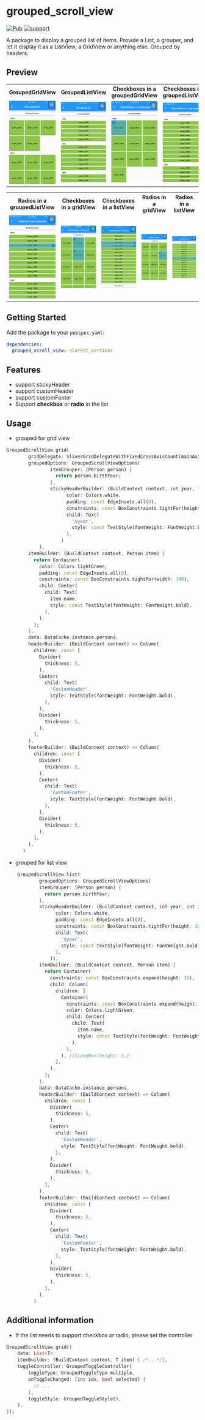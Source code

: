 # grouped_scroll_view
[![Pub](https://img.shields.io/pub/v/grouped_scroll_view.svg?style=flat-square)](https://pub.dev/packages/grouped_scroll_view)
[![support](https://img.shields.io/badge/platform-android%20|%20ios%20|%20web%20|%20macos%20|%20windows%20|%20linux%20-blue.svg)](https://pub.dev/packages/grouped_scroll_view)

A package to display a grouped list of items. Provide a List, a grouper, and let it display it as a ListView, a GridView or anything else. Grouped by headers.
## Preview

<table>
    <tr>
        <th>GroupedGridView</th>
        <th>GroupedListView</th>
        <th>Checkboxes in a groupedGridView</th>
        <th>Checkboxes in a groupedListView</th>
        <th>Radios in a groupedGridView</th>
    </tr>
    <tr>
        <td><img width="150px" src="https://github.com/GLeeWei/static_resources/raw/main/grouped_scroll_view/grouped_grid.gif" alt=""/></td>
        <td><img width="150px" src="https://github.com/GLeeWei/static_resources/raw/main/grouped_scroll_view/grouped_list.gif" alt=""/></td>
        <td><img width="150px" src="https://github.com/GLeeWei/static_resources/raw/main/grouped_scroll_view/grouped_grid_checkBox.gif" alt=""/></td>
        <td><img width="150px" src="https://github.com/GLeeWei/static_resources/raw/main/grouped_scroll_view/grouped_list_checkBox.gif" alt=""/></td>
        <td><img width="150px" src="https://github.com/GLeeWei/static_resources/raw/main/grouped_scroll_view/grouped_grid_radio.gif" alt=""/></td>
    </tr>
</table>

<table>
    <tr>
        <th>Radios in a groupedListView</th>
        <th>Checkboxes in a gridView</th>
        <th>Checkboxes in a listView</th>
        <th>Radios in a gridView</th>
        <th>Radios in a listView</th>
    </tr>
    <tr>
        <td><img width="150px" src="https://github.com/GLeeWei/static_resources/raw/main/grouped_scroll_view/grouped_list_radio.gif" alt=""/></td>
        <td><img width="150px" src="https://github.com/GLeeWei/static_resources/raw/main/grouped_scroll_view/grid_checkBox.gif" alt=""/></td>
        <td><img width="150px" src="https://github.com/GLeeWei/static_resources/raw/main/grouped_scroll_view/list_checkBox.gif" alt=""/></td>
        <td><img width="150px" src="https://github.com/GLeeWei/static_resources/raw/main/grouped_scroll_view/grid_radio.gif" alt=""/></td>
        <td><img width="150px" src="https://github.com/GLeeWei/static_resources/raw/main/grouped_scroll_view/list_radio.gif" alt=""/></td>
    </tr>
</table>


## Getting Started

Add the package to your `pubspec.yaml`:

```yaml
dependencies:
  grouped_scroll_view: <latest_version>
```

## Features
* support stickyHeader
* support customHeader
* support customFooter
* Support **checkbox** or **radio** in the list

## Usage
* grouped for grid view
``` dart
GroupedScrollView.grid(
        gridDelegate: SliverGridDelegateWithFixedCrossAxisCount(mainAxisSpacing: 5, crossAxisSpacing: 5, crossAxisCount: widget.crossAxisCount),
        groupedOptions: GroupedScrollViewOptions(
                itemGrouper: (Person person) {
                  return person.birthYear;
                },
                stickyHeaderBuilder: (BuildContext context, int year, int idx) => Container(
                      color: Colors.white,
                      padding: const EdgeInsets.all(8),
                      constraints: const BoxConstraints.tightFor(height: 30),
                      child: Text(
                        '$year',
                        style: const TextStyle(fontWeight: FontWeight.bold),
                      ),
                    )
            ),
        itemBuilder: (BuildContext context, Person item) {
          return Container(
            color: Colors.lightGreen,
            padding: const EdgeInsets.all(8),
            constraints: const BoxConstraints.tightFor(width: 100),
            child: Center(
              child: Text(
                item.name,
                style: const TextStyle(fontWeight: FontWeight.bold),
              ),
            ),
          );
        },
        data: DataCache.instance.persons,
        headerBuilder: (BuildContext context) => Column(
          children: const [
            Divider(
              thickness: 5,
            ),
            Center(
              child: Text(
                'CustomHeader',
                style: TextStyle(fontWeight: FontWeight.bold),
              ),
            ),
            Divider(
              thickness: 5,
            ),
          ],
        ),
        footerBuilder: (BuildContext context) => Column(
          children: const [
            Divider(
              thickness: 5,
            ),
            Center(
              child: Text(
                'CustomFooter',
                style: TextStyle(fontWeight: FontWeight.bold),
              ),
            ),
            Divider(
              thickness: 5,
            ),
          ],
        ),
      )
```

* grouped for list view
``` dart
    GroupedScrollView.list(
            groupedOptions: GroupedScrollViewOptions(
            itemGrouper: (Person person) {
              return person.birthYear;
            },
            stickyHeaderBuilder: (BuildContext context, int year, int idx) => Container(
                  color: Colors.white,
                  padding: const EdgeInsets.all(8),
                  constraints: const BoxConstraints.tightFor(height: 30),
                  child: Text(
                    '$year',
                    style: const TextStyle(fontWeight: FontWeight.bold),
                  ),
                )),
            itemBuilder: (BuildContext context, Person item) {
              return Container(
                constraints: const BoxConstraints.expand(height: 35),
                child: Column(
                  children: [
                    Container(
                      constraints: const BoxConstraints.expand(height: 30),
                      color: Colors.lightGreen,
                      child: Center(
                        child: Text(
                          item.name,
                          style: const TextStyle(fontWeight: FontWeight.bold),
                        ),
                      ),
                    ), //SizedBox(height: 5,)
                  ],
                ),
              );
            },
            data: DataCache.instance.persons,
            headerBuilder: (BuildContext context) => Column(
              children: const [
                Divider(
                  thickness: 5,
                ),
                Center(
                  child: Text(
                    'CustomHeader',
                    style: TextStyle(fontWeight: FontWeight.bold),
                  ),
                ),
                Divider(
                  thickness: 5,
                ),
              ],
            ),
            footerBuilder: (BuildContext context) => Column(
              children: const [
                Divider(
                  thickness: 5,
                ),
                Center(
                  child: Text(
                    'CustomFooter',
                    style: TextStyle(fontWeight: FontWeight.bold),
                  ),
                ),
                Divider(
                  thickness: 5,
                ),
              ],
            ),
          )
```
## Additional information
* If the list needs to support checkbox or radio, please set the controller
``` dart
GroupedScrollView.grid({
    data: List<T>,
    itemBuilder: (BuildContext context, T item) { /*...*/},
    toggleController: GroupedToggleController(
        toggleType: GroupedToggleType.multiple,
        onToggleChanged: (int idx, bool selected) {
          // ...
        },
        toggleStyle: GroupedToggleStyle(),
    ),
});
```

